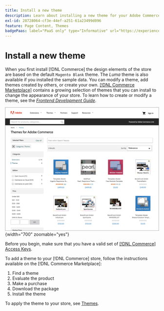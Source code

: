 ```yaml
---
title: Install a new theme
description: Learn about installing a new theme for your Adobe Commerce or Magento Open Source store.
exl-id: 28728064-cf3e-44ef-a251-61a23499d096
feature: Page Content, Themes
badgePaas: label="PaaS only" type="Informative" url="https://experienceleague.adobe.com/en/docs/commerce/user-guides/product-solutions" tooltip="Applies to Adobe Commerce on Cloud projects (Adobe-managed PaaS infrastructure) and on-premises projects only."
---
```

# Install a new theme

When you first install [!DNL Commerce] the design elements of the store are based on the default `Magento Blank` theme. The _Luma_ theme is also available if you installed the sample data. You can modify a theme, add themes created by others, or create your own. [[!DNL Commerce Marketplace]](../getting-started/commerce-marketplace.md) contains a growing selection of themes that you can install to change the appearance of your store. To learn how to create or modify a theme, see the [_Frontend Development Guide_](https://developer.adobe.com/commerce/frontend-core/guide/).

![[!DNL Commerce Marketplace]](./assets/marketplace-themes.png){width="700" zoomable="yes"}

Before you begin, make sure that you have a valid set of [[!DNL Commerce] Access Keys](https://experienceleague.adobe.com/docs/commerce-operations/installation-guide/prerequisites/authentication-keys.html).

To add a theme to your [!DNL Commerce] store, follow the instructions available on the [!DNL Commerce Marketplace]:

1. Find a theme
1. Evaluate the product
1. Make a purchase
1. Download the package
1. Install the theme

To apply the theme to your store, see [Themes](themes.md).
